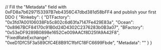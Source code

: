 // Fill the "Metadata" field with 0xFD8a7b6297153397B7eb4356C47dbd381d58bFF4 and publish your first DDO
{
    "Rinkeby": {
    "DTFactory": "0x3fd7A00106038Fb5c802c6d63fa7147Fe429E83a",
    "Ocean": "0x8967BCF84170c91B0d24D4302C2376283b0B3a07",
    "BFactory": "0x53eDF9289B0898e1652Ce009AACf8D25fA9A42F8",
    "FixedRateExchange": "0xeD1DfC5F3a589CfC4E8B91C1fbfC18FC6699Fbde",
    "Metadata": ""
  }
}